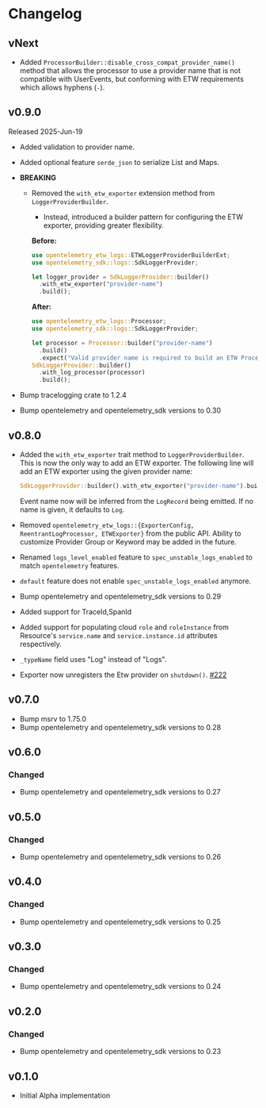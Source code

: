 # Changelog

## vNext

- Added `ProcessorBuilder::disable_cross_compat_provider_name()` method that allows the processor to use a provider name that is not compatible with UserEvents, but conforming with ETW requirements which allows hyphens (`-`).

## v0.9.0

Released 2025-Jun-19

- Added validation to provider name.
- Added optional feature `serde_json` to serialize List and Maps.
- **BREAKING**
  - Removed the `with_etw_exporter` extension method from `LoggerProviderBuilder`.
    - Instead, introduced a builder pattern for configuring the ETW exporter, providing greater flexibility.

    **Before:**

    ```rust
    use opentelemetry_etw_logs::ETWLoggerProviderBuilderExt;
    use opentelemetry_sdk::logs::SdkLoggerProvider;

    let logger_provider = SdkLoggerProvider::builder()
      .with_etw_exporter("provider-name")
      .build();
    ```

    **After:**

    ```rust
    use opentelemetry_etw_logs::Processor;
    use opentelemetry_sdk::logs::SdkLoggerProvider;

    let processor = Processor::builder("provider-name")
      .build()
      .expect("Valid provider name is required to build an ETW Processor.");
    SdkLoggerProvider::builder()
      .with_log_processor(processor)
      .build();
    ```

- Bump tracelogging crate to 1.2.4
- Bump opentelemetry and opentelemetry_sdk versions to 0.30

## v0.8.0

- Added the `with_etw_exporter` trait method to `LoggerProviderBuilder`.
  This is now the only way to add an ETW exporter. The following line
  will add an ETW exporter using the given provider name:

  ```rust
  SdkLoggerProvider::builder().with_etw_exporter("provider-name").build();
  ```

  Event name now will be inferred from the `LogRecord` being emitted. If no name is given, it defaults to `Log`.
- Removed `opentelemetry_etw_logs::{ExporterConfig, ReentrantLogProcessor, ETWExporter}` from the public API. Ability to customize Provider Group or Keyword may be added in the future.
- Renamed `logs_level_enabled` feature to `spec_unstable_logs_enabled` to match `opentelemetry` features.
- `default` feature does not enable `spec_unstable_logs_enabled` anymore.
- Bump opentelemetry and opentelemetry_sdk versions to 0.29
- Added support for TraceId,SpanId
- Added support for populating cloud `role` and `roleInstance` from Resource's `service.name` and `service.instance.id` attributes respectively.
- `_typeName` field uses "Log" instead of "Logs".
- Exporter now unregisters the Etw provider on `shutdown()`.
  [#222](https://github.com/open-telemetry/opentelemetry-rust-contrib/pull/222)

## v0.7.0

- Bump msrv to 1.75.0
- Bump opentelemetry and opentelemetry_sdk versions to 0.28

## v0.6.0

### Changed

- Bump opentelemetry and opentelemetry_sdk versions to 0.27

## v0.5.0

### Changed

- Bump opentelemetry and opentelemetry_sdk versions to 0.26

## v0.4.0

### Changed

- Bump opentelemetry and opentelemetry_sdk versions to 0.25

## v0.3.0

### Changed

- Bump opentelemetry and opentelemetry_sdk versions to 0.24

## v0.2.0

### Changed

- Bump opentelemetry and opentelemetry_sdk versions to 0.23

## v0.1.0

- Initial Alpha implementation
